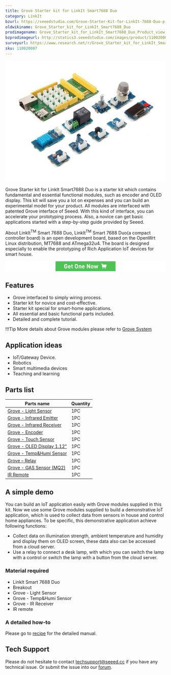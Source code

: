 ```yaml
---
title: Grove Starter kit for LinkIt Smart7688 Duo
category: LinkIt
bzurl: https://seeedstudio.com/Grove-Starter-Kit-for-LinkIt-7688-Duo-p-2551.html
oldwikiname: Grove_Starter_kit_for_LinkIt_Smart7688_Duo
prodimagename: Grove_Starter_kit_for_LinkIt_Smart7688_Duo_Product_view_1200_s.jpg
bzprodimageurl: http://statics3.seeedstudio.com/images/product/110020007 1.jpg
surveyurl: https://www.research.net/r/Grove_Starter_kit_for_LinkIt_Smart7688_Duo
sku: 110020007
---
```


![](https://raw.githubusercontent.com/SeeedDocument/Grove_Starter_kit_for_LinkIt_Smart7688_Duo/master/img/Grove_Starter_kit_for_LinkIt_Smart7688_Duo_Product_view_1200_s.jpg)

Grove Starter kit for LinkIt Smart7688 Duo is a starter kit which contains fundamental and essential functional modules, such as encoder and OLED display. This kit will save you a lot on expenses and you can build an experimental model for your product. All modules are interfaced with patented Grove interface of Seeed. With this kind of interface, you can accelerate your prototyping process. Also, a novice can get basic applications started with a step-by-step guide provided by Seeed.

About LinkIt<sup>TM</sup> Smart 7688 Duo, LinkIt<sup>TM</sup> Smart 7688 Duo(a compact controller board) is an open development board, based on the OpenWrt Linux distribution, MT7688 and ATmega32u4. The board is designed especially to enable the prototyping of Rich Application IoT devices for smart house.

[![](https://raw.githubusercontent.com/SeeedDocument/common/master/Get_One_Now_Banner.png)](http://www.seeedstudio.com/depot/Grove-Starter-Kit-for-LinkIt-7688-Duo-p-2551.html)

Features
--------

-   Grove interfaced to simply wiring process.
-   Starter kit for novice and cost-effective.
-   Starter kit special for smart-home applications.
-   All essential and basic functional parts included.
-   Detailed and complete tutorial.

!!!Tip
    More details about Grove modules please refer to [Grove System](http://wiki.seeedstudio.com/Grove_System/)

Application ideas
-----------------

-   IoT/Gateway Device.
-   Robotics
-   Smart multimedia devices
-   Teaching and learning

Parts list
----------

| Parts name                                                                                                 | Quantity |
|------------------------------------------------------------------------------------------------------------|----------|
| [Grove - Light Sensor](http://www.seeedstudio.com/depot/Grove-Light-Sensor-p-746.html?cPath=25_27)         | 1PC      |
| [Grove - Infrared Emitter](http://www.seeedstudio.com/depot/Grove-Infrared-Emitter-p-993.html?cPath=19_23) | 1PC      |
| [Grove - Infrared Receiver](http://www.seeedstudio.com/depot/Grove-Infrared-Receiver-p-994.html)           | 1PC      |
| [Grove - Encoder](http://www.seeedstudio.com/depot/Grove-Encoder-p-1352.html)                              | 1PC      |
| [Grove - Touch Sensor](http://www.seeedstudio.com/depot/Grove-Touch-Sensor-p-747.html)                     | 1PC      |
| [Grove - OLED Display 1.12"](http://www.seeedstudio.com/depot/Grove-OLED-Display-112-p-781.html)           | 1PC      |
| [Grove - Temp&Humi Sensor](http://www.seeedstudio.com/depot/Grove-TempHumi-Sensor-p-745.html)              | 1PC      |
| [Grove – Relay](http://www.seeedstudio.com/depot/Grove-Relay-p-769.html)                                   | 1PC      |
| [Grove - GAS Sensor (MQ2)](http://www.seeedstudio.com/depot/Grove-Gas-SensorMQ2-p-937.html)                | 1PC      |
| [IR Remote](http://www.seeedstudio.com/depot/DSLR-Universal-Interval-IR-Remote-p-1927.html)                | 1PC      |

A simple demo
-------------

You can build an IoT application easily with Grove modules supplied in this kit. Now we use some Grove modules supplied to build a demonstrative IoT application, which is used to collect data from sensors in house and control home appliances. To be specific, this demonstrative application achieve following functions:

-   Collect data on illumination strength, ambient temperature and humidity and display them on OLED screen, these data also can be accessed from a cloud server.
-   Use a relay to connect a desk lamp, with which you can switch the lamp with a control or switch the lamp with a button from the cloud server.

### Material required

-   LinkIt Smart 7688 Duo
-   Breakout
-   Grove - Light Sensor
-   Grove - Temp&Humi Sensor
-   Grove - IR Receiver
-   IR remote

### A detailed how-to

Please go to [recipe](https://www.seeed.cc/Built-an-IoT-application-with-Smart-LinkIt-7688-p-428.html) for the detailed manual.


<!-- This Markdown file was created from http://www.seeedstudio.com/wiki/Grove_Starter_kit_for_LinkIt_Smart7688_Duo -->

## Tech Support
Please do not hesitate to contact [techsupport@seeed.cc](techsupport@seeed.cc) if you have any technical issue. Or submit the issue into our [forum](http://seeedstudio.com/forum/). 